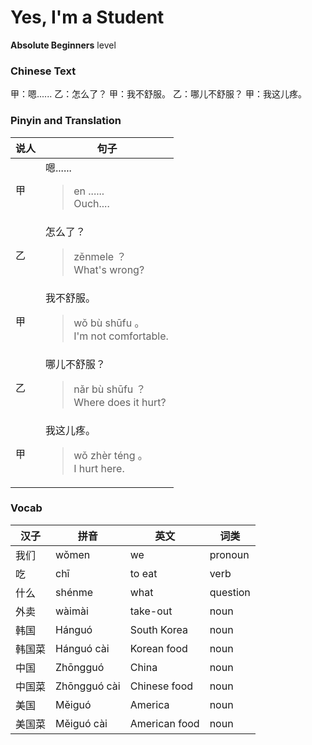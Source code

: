 # Yes, I'm a Student
**Absolute Beginners** level
### Chinese Text
甲：嗯......
乙：怎么了？
甲：我不舒服。
乙：哪儿不舒服？
甲：我这儿疼。

### Pinyin and Translation
|说人|句子|
|----|----|
|甲|嗯......<blockquote>en ......<br />Ouch....</blockquote>|
|乙|怎么了？<blockquote>zěnmele ？<br />What's wrong?</blockquote>|
|甲|我不舒服。<blockquote>wǒ bù shūfu 。<br />I'm not comfortable.</blockquote>|
|乙|哪儿不舒服？<blockquote>nǎr bù shūfu ？<br />Where does it hurt?</blockquote>|
|甲|我这儿疼。<blockquote>wǒ zhèr téng 。<br />I hurt here.</blockquote>|
### Vocab
|汉子|拼音|英文|词类|
|----|----|----|----|
|我们|wǒmen|we|pronoun|
|吃|chī|to eat|verb|
|什么|shénme|what|question|
|外卖|wàimài|take-out|noun|
|韩国|Hánguó|South Korea|noun|
|韩国菜|Hánguó cài|Korean food|noun|
|中国|Zhōngguó|China|noun|
|中国菜|Zhōngguó cài|Chinese food|noun|
|美国|Měiguó|America|noun|
|美国菜|Měiguó cài|American food|noun|